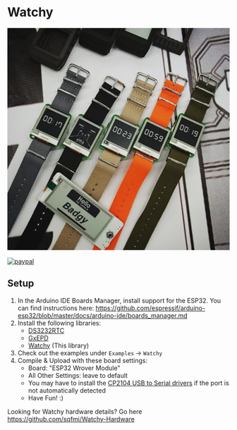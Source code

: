# Watchy

![Watchy](extras/Watchy.jpg)

[![paypal](https://www.paypalobjects.com/en_US/i/btn/btn_buynowCC_LG.gif)](https://www.paypal.com/cgi-bin/webscr?cmd=_s-xclick&hosted_button_id=UD3CRTDKHHPT8)

## Setup
1. In the Arduino IDE Boards Manager, install support for the ESP32. You can find instructions here: https://github.com/espressif/arduino-esp32/blob/master/docs/arduino-ide/boards_manager.md
2. Install the following libraries:
    * [DS3232RTC](https://github.com/JChristensen/DS3232RTC)
    * [GxEPD](https://github.com/ZinggJM/GxEPD)
    * [Watchy](https://github.com/sqfmi/Watchy) (This library)
3. Check out the examples under ```Examples``` -> ```Watchy```
4. Compile & Upload with these board settings:
    * Board: "ESP32 Wrover Module"
    * All Other Settings: leave to default
    * You may have to install the [CP2104 USB to Serial drivers](https://www.silabs.com/products/development-tools/software/usb-to-uart-bridge-vcp-drivers) if the port is not automatically detected
    * Have Fun! :)
    
    
Looking for Watchy hardware details? Go here https://github.com/sqfmi/Watchy-Hardware    
